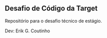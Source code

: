 ## Desafio de Código da Target

Repositório para o desafio técnico de estágio.

Dev: Erik G. Coutinho